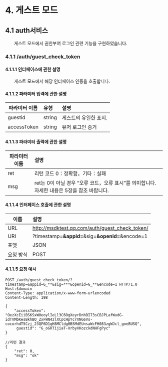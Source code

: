 ﻿# 4. 게스트 모드

## 4.1 auth서비스

　　게스트 모드에서 권한부여 로그인 관련 기능을 구현하였습니다.

### 4.1.1 /auth/guest_check_token 


#### 4.1.1.1 인터페이스에 관한 설명 

　　게스트 모드에서 해당 인터페이스 인증을 호출합니다.

#### 4.1.1.2 파라미터 입력에 관한 설명 

| 파라미터 이름| 유형|설명|
| ------------- |:-------------|:-----|
| guestid|string| 게스트의 유일한 표지.|
| accessToken|string|유저 로그인 증거 |

#### 4.1.1.3 파라미터 출력에 관한 설명 

| 파라미터 이름| 설명|
| ------------- |:-----|
| ret|리턴 코드  0：정확함，기타：실패 |
| msg|ret는 0이 아닐 경우 “오류 코드，오류 표시”를 의미합니다. 자세한 내용은 5장을 참조 바랍니다.|

#### 4.1.1.4 인터페이스 호출에 관한 설명 
|이름| 설명|
| ------------- |:-----|
| URL|http://msdktest.qq.com/auth/guest_check_token/ |
| URI|?timestamp=**&appid=**&sig=**&openid=**&encode=1|
| 포맷|JSON |
| 요청 방식|POST  |

#### 4.1.1.5 요청 예시 

	POST /auth/guest_check_token/?timestamp=&appid=G_**&sig=***&openid=G_**&encode=1 HTTP/1.0
	Host:$domain
	Content-Type: application/x-www-form-urlencoded
	Content-Length: 198
	
	{
	    "accessToken": "OezXcEiiBSKSxW0eoylIeLl3C6OgXeyrDnhDI73sCBJPLafWudG-idTVMbKesBkhBO_ZxFWN4zlXCpCHpYcrXNG6Vs-cocorhdT5Czj_23QF6D1qH8MCldg0BSMdEUnsaWcFH083zgWJcl_goeBUSQ",
	     guestid": "G_oGRTijiaT-XrbyXKozckdNHFgPyc"
	}
	
	//리턴 결과
	{
	    "ret": 0,
	    "msg": "ok"
	}

